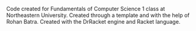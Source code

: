 Code created for Fundamentals of Computer Science 1 class at Northeastern University. Created through a template and with the help of Rohan Batra. Created with the DrRacket engine and Racket language.
